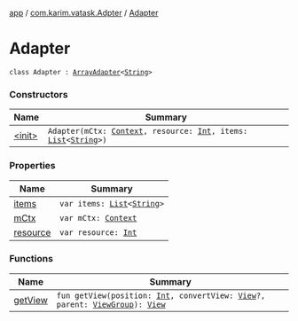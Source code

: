 [app](../../index.md) / [com.karim.vatask.Adpter](../index.md) / [Adapter](./index.md)

# Adapter

`class Adapter : `[`ArrayAdapter`](https://developer.android.com/reference/android/widget/ArrayAdapter.html)`<`[`String`](https://kotlinlang.org/api/latest/jvm/stdlib/kotlin/-string/index.html)`>`

### Constructors

| Name | Summary |
|---|---|
| [&lt;init&gt;](-init-.md) | `Adapter(mCtx: `[`Context`](https://developer.android.com/reference/android/content/Context.html)`, resource: `[`Int`](https://kotlinlang.org/api/latest/jvm/stdlib/kotlin/-int/index.html)`, items: `[`List`](https://kotlinlang.org/api/latest/jvm/stdlib/kotlin.collections/-list/index.html)`<`[`String`](https://kotlinlang.org/api/latest/jvm/stdlib/kotlin/-string/index.html)`>)` |

### Properties

| Name | Summary |
|---|---|
| [items](items.md) | `var items: `[`List`](https://kotlinlang.org/api/latest/jvm/stdlib/kotlin.collections/-list/index.html)`<`[`String`](https://kotlinlang.org/api/latest/jvm/stdlib/kotlin/-string/index.html)`>` |
| [mCtx](m-ctx.md) | `var mCtx: `[`Context`](https://developer.android.com/reference/android/content/Context.html) |
| [resource](resource.md) | `var resource: `[`Int`](https://kotlinlang.org/api/latest/jvm/stdlib/kotlin/-int/index.html) |

### Functions

| Name | Summary |
|---|---|
| [getView](get-view.md) | `fun getView(position: `[`Int`](https://kotlinlang.org/api/latest/jvm/stdlib/kotlin/-int/index.html)`, convertView: `[`View`](https://developer.android.com/reference/android/view/View.html)`?, parent: `[`ViewGroup`](https://developer.android.com/reference/android/view/ViewGroup.html)`): `[`View`](https://developer.android.com/reference/android/view/View.html) |
